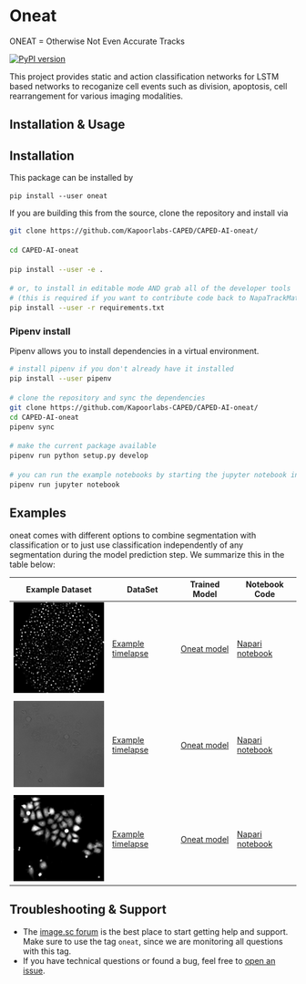 # Oneat

ONEAT = Otherwise Not Even Accurate Tracks

[![PyPI version](https://img.shields.io/pypi/v/oneat.svg)](https://pypi.org/project/oneat)


This project provides static and action classification networks for LSTM based networks to recoganize cell events such as division, apoptosis, cell rearrangement for various imaging modalities.



## Installation & Usage

## Installation
This package can be installed by 


`pip install --user oneat`

If you are building this from the source, clone the repository and install via

```bash
git clone https://github.com/Kapoorlabs-CAPED/CAPED-AI-oneat/

cd CAPED-AI-oneat

pip install --user -e .

# or, to install in editable mode AND grab all of the developer tools
# (this is required if you want to contribute code back to NapaTrackMater)
pip install --user -r requirements.txt
```


### Pipenv install

Pipenv allows you to install dependencies in a virtual environment.

```bash
# install pipenv if you don't already have it installed
pip install --user pipenv

# clone the repository and sync the dependencies
git clone https://github.com/Kapoorlabs-CAPED/CAPED-AI-oneat/
cd CAPED-AI-oneat
pipenv sync

# make the current package available
pipenv run python setup.py develop

# you can run the example notebooks by starting the jupyter notebook inside the virtual env
pipenv run jupyter notebook
```

## Examples

oneat comes with different options to combine segmentation with classification or to just use classification independently of any segmentation during the model prediction step. We summarize this in the table below:

| Example Dataset   | DataSet | Trained Model | Notebook Code |
| --- |--- | --- |--- |
| <img src="https://github.com/Kapoorlabs-CAPED/CAPED-AI-oneat/blob/main/images/Xenopus_example.jpg"  title="Xenopus nuclei in 3D/4D" width="200">| [Example timelapse](https://zenodo.org/record/6484966/files/C1-for_oneat_prediction.tif)| [Oneat model](https://zenodo.org/record/6484966/files/Cellsplitdetectorxenopus.h5) |  [Napari notebook](https://github.com/Kapoorlabs-CAPED/CAPED-AI-oneat/blob/main/Demo/Mitosis_xenopus_withoutsegmentation.ipynb)|
|   |   |  | | 
| <img src="https://github.com/Kapoorlabs-CAPED/CAPED-AI-oneat/blob/main/images/ch_2_crop.png"  title="Brightfield" width="200">| [Example timelapse](https://zenodo.org/record/6371249/files/20210904_TL2%20-%20R05-C03-F0_ch_2.tif)| [Oneat model](https://zenodo.org/record/6481021) | [Napari notebook](https://github.com/Kapoorlabs-CAPED/CAPED-AI-oneat/blob/main/Demo/Mitosis_hela_cells_brightfield.ipynb)|
|   |   |  | | 
| <img src="https://github.com/Kapoorlabs-CAPED/CAPED-AI-oneat/blob/main/images/ch_1_crop.png"  title="High DPC" width="200">| [Example timelapse](https://zenodo.org/record/6480142/files/20210904_TL2%20-%20R05-C03-F0_ch_2.tif)| [Oneat model](https://zenodo.org/record/6483483/files/Cellsplitdetectorhdpc.h5) | [Napari notebook](https://github.com/Kapoorlabs-CAPED/CAPED-AI-oneat/blob/main/Demo/Mitosis_hela_cells_high_digitalphasecontrast.ipynb)|
## Troubleshooting & Support

- The [image.sc forum](https://forum.image.sc/tag/oneat) is the best place to start getting help and support. Make sure to use the tag `oneat`, since we are monitoring all questions with this tag.
- If you have technical questions or found a bug, feel free to [open an issue](https://github.com/Kapoorlabs-CAPED/CAPED-AI-oneat/issues).


